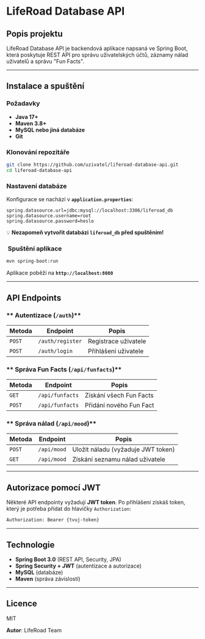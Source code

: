 # LifeRoad Database API

##  Popis projektu

LifeRoad Database API je backendová aplikace napsaná ve Spring Boot, která poskytuje REST API pro správu uživatelských účtů, záznamy nálad uživatelů a správu "Fun Facts".

---

##  Instalace a spuštění

### Požadavky

- **Java 17+**
- **Maven 3.8+**
- **MySQL nebo jiná databáze**
- **Git**

### Klonování repozitáře

```sh
git clone https://github.com/uzivatel/liferoad-database-api.git
cd liferoad-database-api
```

### Nastavení databáze

Konfigurace se nachází v **`application.properties`**:

```properties
spring.datasource.url=jdbc:mysql://localhost:3306/liferoad_db
spring.datasource.username=root
spring.datasource.password=heslo
```

💡 **Nezapomeň vytvořit databázi ****`liferoad_db`**** před spuštěním!**

### ️ Spuštění aplikace

```sh
mvn spring-boot:run
```

 Aplikace poběží na **`http://localhost:8080`**

---

##  API Endpoints

### ** Autentizace (****`/auth`****)**

| Metoda | Endpoint         | Popis                |
| ------ | ---------------- | -------------------- |
| `POST` | `/auth/register` | Registrace uživatele |
| `POST` | `/auth/login`    | Přihlášení uživatele |

### ** Správa Fun Facts (****`/api/funfacts`****)**

| Metoda | Endpoint        | Popis                   |
| ------ | --------------- | ----------------------- |
| `GET`  | `/api/funfacts` | Získání všech Fun Facts |
| `POST` | `/api/funfacts` | Přidání nového Fun Fact |

### ** Správa nálad (****`/api/mood`****)**

| Metoda | Endpoint    | Popis                              |
| ------ | ----------- | ---------------------------------- |
| `POST` | `/api/mood` | Uložit náladu (vyžaduje JWT token) |
| `GET`  | `/api/mood` | Získání seznamu nálad uživatele    |

---

##  Autorizace pomocí JWT

Některé API endpointy vyžadují **JWT token**. Po přihlášení získáš token, který je potřeba přidat do hlavičky `Authorization`:

```sh
Authorization: Bearer {tvuj-token}
```

---

##  Technologie

- **Spring Boot 3.0** (REST API, Security, JPA)
- **Spring Security + JWT** (autentizace a autorizace)
- **MySQL** (databáze)
- **Maven** (správa závislostí)

---

##  Licence

MIT
 
**Autor**: LifeRoad Team 


